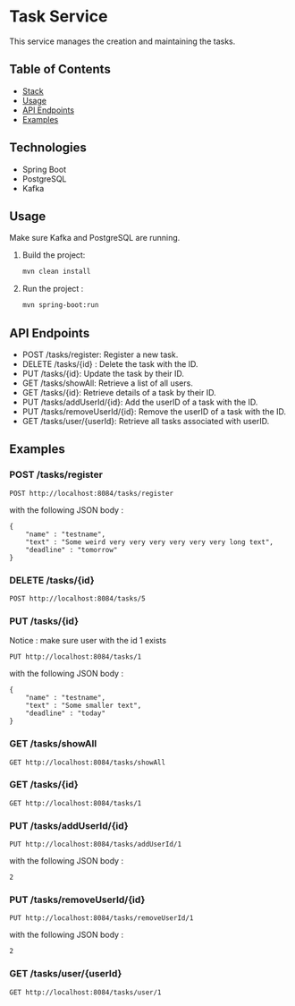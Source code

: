 # Task Service

This service manages the creation and maintaining the tasks.

## Table of Contents
- [Stack](#stack)
- [Usage](#usage)
- [API Endpoints](#api-endpoints)
- [Examples](#examples)

## Technologies
- Spring Boot
- PostgreSQL
- Kafka

## Usage
Make sure Kafka and PostgreSQL are running.
1. Build the project:
   ```bash
   mvn clean install
   ```
2. Run the project :
   ```bash
   mvn spring-boot:run
   ```

## API Endpoints
- POST /tasks/register: Register a new task.
- DELETE /tasks/{id} : Delete the task with the ID.
- PUT /tasks/{id}: Update the task by their ID.
- GET /tasks/showAll: Retrieve a list of all users.
- GET /tasks/{id}: Retrieve details of a task by their ID.
- PUT /tasks/addUserId/{id}: Add the userID of a task with the ID.
- PUT /tasks/removeUserId/{id}: Remove the userID of a task with the ID.
- GET /tasks/user/{userId}: Retrieve all tasks associated with userID.

## Examples
### POST /tasks/register
```
POST http://localhost:8084/tasks/register
```
with the following JSON body :
```
{
    "name" : "testname",
    "text" : "Some weird very very very very very very long text",
    "deadline" : "tomorrow"
}
```
### DELETE /tasks/{id}
```
POST http://localhost:8084/tasks/5
```
### PUT /tasks/{id}
Notice : make sure user with the id 1 exists
```
PUT http://localhost:8084/tasks/1
```
with the following JSON body :
```
{
    "name" : "testname",
    "text" : "Some smaller text",
    "deadline" : "today"
}
```
### GET /tasks/showAll
```
GET http://localhost:8084/tasks/showAll
```
### GET /tasks/{id}
```
GET http://localhost:8084/tasks/1
```
### PUT /tasks/addUserId/{id}
```
PUT http://localhost:8084/tasks/addUserId/1
```
with the following JSON body :
```
2
```
### PUT /tasks/removeUserId/{id}
```
PUT http://localhost:8084/tasks/removeUserId/1
```
with the following JSON body :
```
2
```
### GET /tasks/user/{userId}
```
GET http://localhost:8084/tasks/user/1
```